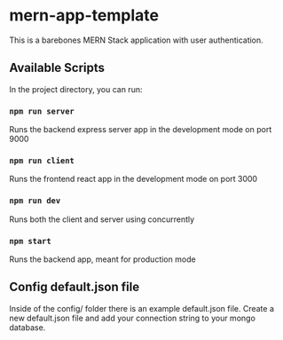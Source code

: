 # mern-app-template

This is a barebones MERN Stack application with user authentication.

## Available Scripts

In the project directory, you can run:

### `npm run server`

Runs the backend express server app in the development mode on port 9000

### `npm run client`

Runs the frontend react app in the development mode on port 3000

### `npm run dev`

Runs both the client and server using concurrently

### `npm start`

Runs the backend app, meant for production mode

## Config default.json file

Inside of the config/ folder there is an example default.json file. Create a new default.json file and add your connection string to your mongo database.
